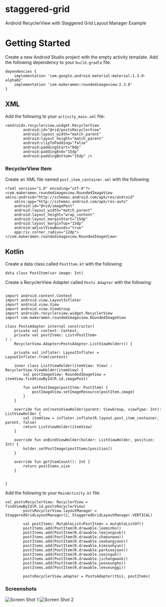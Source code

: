 # staggered-grid
Android RecyclerView with Staggered Grid Layout Manager Example

# Getting Started
Create a new Android Studio project with the empty activity template.
Add the following dependency to your `build.gradle` file:
```
dependencies {
    implementation 'com.google.android.material:material:1.3.0-alpha02'
    implementation 'com.makeramen:roundedimageview:2.3.0'
}
```
## XML
Add the following to your `activity_main.xml` file:
```
<androidx.recyclerview.widget.RecyclerView
        android:id="@+id/postsRecyclerView"
        android:layout_width="match_parent"
        android:layout_height="match_parent"
        android:clipToPadding="false"
        android:paddingStart="0dp"
        android:paddingEnd="15dp"
        android:paddingBottom="15dp" />
```
### RecyclerView Item
Create an XML file named `post_item_container.xml` with the following:
```
<?xml version="1.0" encoding="utf-8"?>
<com.makeramen.roundedimageview.RoundedImageView xmlns:android="http://schemas.android.com/apk/res/android"
    xmlns:app="http://schemas.android.com/apk/res-auto"
    android:id="@+id/imagePost"
    android:layout_width="match_parent"
    android:layout_height="wrap_content"
    android:layout_marginStart="15dp"
    android:layout_marginTop="15dp"
    android:adjustViewBounds="true"
    app:riv_corner_radius="12dp">
</com.makeramen.roundedimageview.RoundedImageView>
```
## Kotlin
Create a data class called `PostItem.kt` with the following:
```
data class PostItem(var image: Int)
```
Create a RecyclerView Adapter called `Posts Adapter` with the following:
```

import android.content.Context
import android.view.LayoutInflater
import android.view.View
import android.view.ViewGroup
import androidx.recyclerview.widget.RecyclerView
import com.makeramen.roundedimageview.RoundedImageView

class PostsAdapter internal constructor(
    private val context: Context,
    private val postItems: List<PostItem>
) :
    RecyclerView.Adapter<PostsAdapter.ListViewHolder>() {

    private val inflater: LayoutInflater = LayoutInflater.from(context)

    inner class ListViewHolder(itemView: View) : RecyclerView.ViewHolder(itemView) {
        val postImageView: RoundedImageView = itemView.findViewById(R.id.imagePost)

        fun setPostImage(postItem: PostItem) {
            postImageView.setImageResource(postItem.image)
        }
    }

    override fun onCreateViewHolder(parent: ViewGroup, viewType: Int): ListViewHolder {
        val itemView = inflater.inflate(R.layout.post_item_container, parent, false)
        return ListViewHolder(itemView)
    }

    override fun onBindViewHolder(holder: ListViewHolder, position: Int) {
        holder.setPostImage(postItems[position])
    }

    override fun getItemCount(): Int {
        return postItems.size
    }


}
```
Add the following to your `MainActivity.kt` file:
```
val postsRecyclerView: RecyclerView = findViewById(R.id.postsRecyclerView)
        postsRecyclerView.layoutManager = StaggeredGridLayoutManager(2, StaggeredGridLayoutManager.VERTICAL)

        val postItems: MutableList<PostItem> = mutableListOf()
        postItems.add(PostItem(R.drawable.leeminho))
        postItems.add(PostItem(R.drawable.leejongsuk))
        postItems.add(PostItem(R.drawable.chaeunwoo))
        postItems.add(PostItem(R.drawable.seokangjoon))
        postItems.add(PostItem(R.drawable.kimsoohyun))
        postItems.add(PostItem(R.drawable.parkseojoon))
        postItems.add(PostItem(R.drawable.seoinguk))
        postItems.add(PostItem(R.drawable.jichangwook))
        postItems.add(PostItem(R.drawable.yooseungho))
        postItems.add(PostItem(R.drawable.leeseunggi))

        postsRecyclerView.adapter = PostsAdapter(this, postItems)
```
### Screenshots
![Screen Shot 1](https://github.com/martinapinky/staggered-grid/blob/master/app/src/main/res/drawable/screenshot_1.png?raw=true)
![Screen Shot 2](https://github.com/martinapinky/staggered-grid/blob/master/app/src/main/res/drawable/screenshot_2.png?raw=true)
